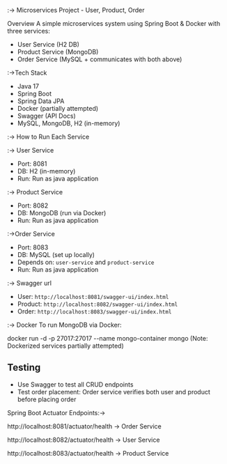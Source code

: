 :-> Microservices Project - User, Product, Order

Overview
A simple microservices system using Spring Boot & Docker with three services:
- User Service (H2 DB)
- Product Service (MongoDB)
- Order Service (MySQL + communicates with both above)

:->Tech Stack
- Java 17
- Spring Boot
- Spring Data JPA
- Docker (partially attempted)
- Swagger (API Docs)
- MySQL, MongoDB, H2 (in-memory)

:-> How to Run Each Service

:-> User Service
- Port: 8081
- DB: H2 (in-memory)
- Run: Run as java application

:-> Product Service
- Port: 8082
- DB: MongoDB (run via Docker)
- Run: Run as java application

:->Order Service
- Port: 8083
- DB: MySQL (set up locally)
- Depends on: `user-service` and `product-service`
- Run:  Run as java application

:-> Swagger url 
- User: `http://localhost:8081/swagger-ui/index.html`
- Product: `http://localhost:8082/swagger-ui/index.html`
- Order: `http://localhost:8083/swagger-ui/index.html`

:-> Docker
To run MongoDB via Docker:

docker run -d -p 27017:27017 --name mongo-container mongo
(Note: Dockerized services partially attempted)

## Testing
- Use Swagger to test all CRUD endpoints
- Test order placement: Order service verifies both user and product before placing order


Spring Boot Actuator Endpoints:->

http://localhost:8081/actuator/health → Order Service

http://localhost:8082/actuator/health → User Service

http://localhost:8083/actuator/health → Product Service

